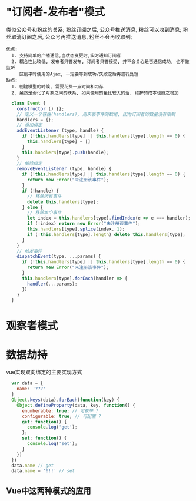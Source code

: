 # "订阅者-发布者"模式

类似公众号和粉丝的关系;
粉丝订阅之后, 公众号推送消息, 粉丝可以收到消息;
粉丝取消订阅之后, 公众号再推送消息, 粉丝不会再收取到;

    优点:
      1. 支持简单的广播通信,当状态变更时,实时通知订阅者
      2. 耦合性比较低, 发布者只管发布, 订阅者只管接受, 并不会关心是否通信成功, 也不做监听
         区别平时使用的Ajax, 一定要等到成功/失败之后再进行处理
    缺点:
      1. 创建模型的时候, 需要花费一点时间和内存
      2. 虽然是弱化了对象之间的联系, 如果使用的量比较大的话, 维护的成本也随之增加

```JavaScript
  class Event {
    constructor () {};
    // 定义一个容器(handlers), 用来装事件的数组, 因为订阅者的数量没有限制
    handlers = {};
    // 添加绑定
    addEventListener (type, handle) {
      if (!this.handlers[type] || this.handlers[type].length == 0) {
        this.handlers[type] = []
      }
      this.handlers[type].push(handle);
    }
    // 解除绑定
    removeEventListener (type, handle) {
      if (!this.handlers[type] || this.handlers[type].length == 0) {
        return new Error("未注册该事件");
      }
      if (!handle) {
        // 移除所有事件
        delete this.handlers[type];
      } else {
        // 移除单个事件
        let index = this.handlers[type].findIndex(e => e === handler);
        if (!index) return new Error("未注册该事件");
        this.handlers[type].splice(index, 1);
        if (!this.handlers[type].length) delete this.handlers[type];
      }
    }
    // 触发事件
    dispatchEvent(type, ...params) {
      if (!this.handlers[type] || this.handlers[type].length == 0) {
        return new Error("未注册该事件");
      }
      this.handlers[type].forEach(handler => {
        handler(...params);
      })
    }
  }
```
# 观察者模式

# 数据劫持
  vue实现双向绑定的主要实现方式
```JavaScript
  var data = {
    name: '???'
  }
  Object.keys(data).forEach(function(key) {
    Object.defineProperty(data, key, function() {
      enumberable: true; // 可枚举 ?
      configurable: true; // 可配置 ?
      get: function() {
        console.log('get');
      };
      set: function() {
        console.log('set');
      }
    })
  })
  data.name // get
  data.name = '!!!' // set
```

## Vue中这两种模式的应用
